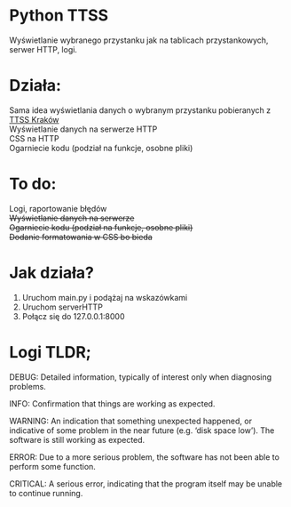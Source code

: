 # Python TTSS
Wyświetlanie wybranego przystanku jak na tablicach przystankowych, serwer HTTP, logi.

# Działa:
Sama idea wyświetlania danych o wybranym przystanku pobieranych z [TTSS Kraków](http://www.ttss.krakow.pl/)<br/> 
Wyświetlanie danych na serwerze HTTP<br/> 
CSS na HTTP<br/> 
Ogarniecie kodu (podział na funkcje, osobne pliki)<br/> 

# To do:
Logi, raportowanie błędów <br/> 
~~Wyświetlanie danych na serwerze~~ <br/>
~~Ogarniecie kodu (podział na funkcje, osobne pliki)~~ <br/>
~~Dodanie formatowania w CSS bo bieda~~<br/> 

# Jak działa?
1. Uruchom main.py i podążaj na wskazówkami
2. Uruchom serverHTTP
3. Połącz się do 127.0.0.1:8000

# Logi TLDR;
DEBUG: Detailed information, typically of interest only when diagnosing problems.<br/>

INFO: Confirmation that things are working as expected.<br/>

WARNING: An indication that something unexpected happened, or indicative of some problem in the near future (e.g. ‘disk space low’). The software is still working as expected.<br/>

ERROR: Due to a more serious problem, the software has not been able to perform some function.<br/>

CRITICAL: A serious error, indicating that the program itself may be unable to continue running.<br/>
